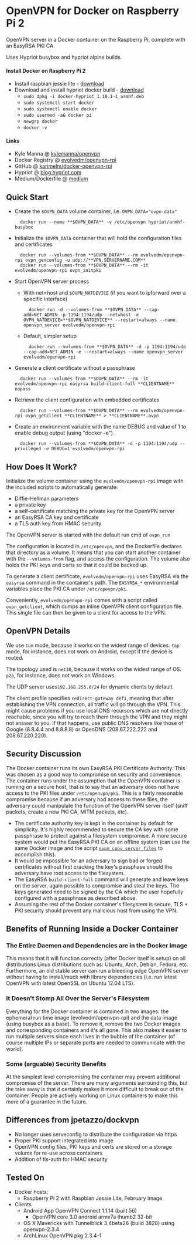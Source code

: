 # OpenVPN for Docker on Raspberry Pi 2

OpenVPN server in a Docker container on the Raspberry Pi, complete with an EasyRSA PKI CA.

Uses Hypriot busybox and hypriot alpine builds.

#### Install Docker on Raspberry Pi 2
* Install raspbian jessie lite - [download](https://downloads.raspberrypi.org/raspbian_lite_latest)
* Download and install hypriot docker build - [download](http://downloads.hypriot.com/docker-hypriot_1.10.1-1_armhf.deb)
    * `sudo dpkg -i docker-hypriot_1.10.1-1_armhf.deb`
    * `sudo systemctl start docker`
    * `sudo systemctl enable docker`
    * `sudo usermod -aG docker pi`
    * `newgrp docker`
    * `docker -v`

#### Links

* Kyle Manna @ [kylemanna/openvpn](https://github.com/kylemanna/docker-openvpn)
* Docker Registry @ [evolvedm/openvpn-rpi](https://hub.docker.com/r/evolvedm/openvpn-rpi/)
* GitHub @ [karimelm/docker-openvpn-rpi](https://github.com/karimelm/docker-openvpn-rpi)
* Hypriot @ [blog.hypriot.com](http://blog.hypriot.com)
* Medium/Dockerfile @ [medium](https://medium.com/@dockerfile/docker-on-raspbian-c5e094ac50dc#.lmfdkugdj)

## Quick Start

* Create the `$OVPN_DATA` volume container, i.e. `OVPN_DATA="ovpn-data"`

        docker run --name **$OVPN_DATA** -v /etc/openvpn hypriot/armhf-busybox

* Initialize the `$OVPN_DATA` container that will hold the configuration files and certificates

        docker run --volumes-from **$OVPN_DATA** --rm evolvedm/openvpn-rpi ovpn_genconfig -u udp://**VPN.SERVERNAME.COM**
        docker run --volumes-from **$OVPN_DATA** --rm -it evolvedm/openvpn-rpi ovpn_initpki

* Start OpenVPN server process
    - With net=host and `$OVPN_NATDEVICE` (if you want to ipforward over a specific interface)

            docker run -d --volumes-from **$OVPN_DATA** --cap-add=NET_ADMIN -p 1194:1194/udp --net=host -e OVPN_NATDEVICE=**$OVPN_NATDEVICE** --restart=always --name openvpn_server evolvedm/openvpn-rpi

    - Default, simpler setup
    
            docker run --volumes-from **$OVPN_DATA** -d -p 1194:1194/udp --cap-add=NET_ADMIN -e --restart=always --name openvpn_server evolvedm/openvpn-rpi

* Generate a client certificate without a passphrase

        docker run --volumes-from **$OVPN_DATA** --rm -it evolvedm/openvpn-rpi easyrsa build-client-full **CLIENTNAME** nopass

* Retrieve the client configuration with embedded certificates

        docker run --volumes-from **$OVPN_DATA** --rm evolvedm/openvpn-rpi ovpn_getclient **CLIENTNAME** > **CLIENTNAME**.ovpn

* Create an environment variable with the name DEBUG and value of 1 to enable debug output (using "docker -e").

        docker run --volumes-from **$OVPN_DATA** -d -p 1194:1194/udp --privileged -e DEBUG=1 evolvedm/openvpn-rpi
        

## How Does It Work?

Initialize the volume container using the `evolvedm/openvpn-rpi` image with the
included scripts to automatically generate:

- Diffie-Hellman parameters
- a private key
- a self-certificate matching the private key for the OpenVPN server
- an EasyRSA CA key and certificate
- a TLS auth key from HMAC security

The OpenVPN server is started with the default run cmd of `ovpn_run`

The configuration is located in `/etc/openvpn`, and the Dockerfile
declares that directory as a volume. It means that you can start another
container with the `--volumes-from` flag, and access the configuration.
The volume also holds the PKI keys and certs so that it could be backed up.

To generate a client certificate, `evolvedm/openvpn-rpi` uses EasyRSA via the
`easyrsa` command in the container's path.  The `EASYRSA_*` environmental
variables place the PKI CA under `/etc/opevpn/pki`.

Conveniently, `evolvedm/openvpn-rpi` comes with a script called `ovpn_getclient`,
which dumps an inline OpenVPN client configuration file.  This single file can
then be given to a client for access to the VPN.


## OpenVPN Details

We use `tun` mode, because it works on the widest range of devices.
`tap` mode, for instance, does not work on Android, except if the device
is rooted.

The topology used is `net30`, because it works on the widest range of OS.
`p2p`, for instance, does not work on Windows.

The UDP server uses`192.168.255.0/24` for dynamic clients by default.

The client profile specifies `redirect-gateway def1`, meaning that after
establishing the VPN connection, all traffic will go through the VPN.
This might cause problems if you use local DNS recursors which are not
directly reachable, since you will try to reach them through the VPN
and they might not answer to you. If that happens, use public DNS
resolvers like those of Google (8.8.4.4 and 8.8.8.8) or OpenDNS
(208.67.222.222 and 208.67.220.220).


## Security Discussion

The Docker container runs its own EasyRSA PKI Certificate Authority.  This was
chosen as a good way to compromise on security and convenience.  The container
runs under the assumption that the OpenVPN container is running on a secure
host, that is to say that an adversary does not have access to the PKI files
under `/etc/openvpn/pki`.  This is a fairly reasonable compromise because if an
adversary had access to these files, the adversary could manipulate the
function of the OpenVPN server itself (sniff packets, create a new PKI CA, MITM
packets, etc).

* The certificate authority key is kept in the container by default for
  simplicity.  It's highly recommended to secure the CA key with some
  passphrase to protect against a filesystem compromise.  A more secure system
  would put the EasyRSA PKI CA on an offline system (can use the same Docker
  image and the script [`ovpn_copy_server_files`](/docs/paranoid.md) to accomplish this).
* It would be impossible for an adversary to sign bad or forged certificates
  without first cracking the key's passphase should the adversary have root
  access to the filesystem.
* The EasyRSA `build-client-full` command will generate and leave keys on the
  server, again possible to compromise and steal the keys.  The keys generated
  need to be signed by the CA which the user hopefully configured with a passphrase
  as described above.
* Assuming the rest of the Docker container's filesystem is secure, TLS + PKI
  security should prevent any malicious host from using the VPN.


## Benefits of Running Inside a Docker Container

### The Entire Daemon and Dependencies are in the Docker Image

This means that it will function correctly (after Docker itself is setup) on
all distributions Linux distributions such as: Ubuntu, Arch, Debian, Fedora,
etc.  Furthermore, an old stable server can run a bleeding edge OpenVPN server
without having to install/muck with library dependencies (i.e. run latest
OpenVPN with latest OpenSSL on Ubuntu 12.04 LTS).

### It Doesn't Stomp All Over the Server's Filesystem

Everything for the Docker container is contained in two images: the ephemeral
run time image (evolvedm/openvpn-rpi) and the data image (using busybox as a
base).  To remove it, remove the two Docker images and corresponding containers
and it's all gone.  This also makes it easier to run multiple servers since
each lives in the bubble of the container (of course multiple IPs or separate
ports are needed to communicate with the world).

### Some (arguable) Security Benefits

At the simplest level compromising the container may prevent additional
compromise of the server.  There are many arguments surrounding this, but the
take away is that it certainly makes it more difficult to break out of the
container.  People are actively working on Linux containers to make this more
of a guarantee in the future.

## Differences from jpetazzo/dockvpn

* No longer uses serveconfig to distribute the configuration via https
* Proper PKI support integrated into image
* OpenVPN config files, PKI keys and certs are stored on a storage
  volume for re-use across containers
* Addition of tls-auth for HMAC security

## Tested On

* Docker hosts:
  * Raspberry Pi 2 with Raspbian Jessie Lite, February image
* Clients
  * Android App OpenVPN Connect 1.1.14 (built 56)
     * OpenVPN core 3.0 android armv7a thumb2 32-bit
  * OS X Mavericks with Tunnelblick 3.4beta26 (build 3828) using openvpn-2.3.4
  * ArchLinux OpenVPN pkg 2.3.4-1
